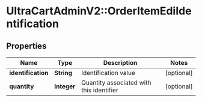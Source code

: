 # UltraCartAdminV2::OrderItemEdiIdentification

## Properties
Name | Type | Description | Notes
------------ | ------------- | ------------- | -------------
**identification** | **String** | Identification value | [optional] 
**quantity** | **Integer** | Quantity associated with this identifier | [optional] 


